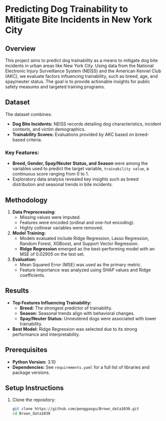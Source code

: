 # Predicting Dog Trainability to Mitigate Bite Incidents in New York City

## Overview
This project aims to predict dog trainability as a means to mitigate dog bite incidents in urban areas like New York City. Using data from the National Electronic Injury Surveillance System (NEISS) and the American Kennel Club (AKC), we evaluate factors influencing trainability, such as breed, age, and spay/neuter status. The goal is to provide actionable insights for public safety measures and targeted training programs.

## Dataset
The dataset combines:
- **Dog Bite Incidents:** NEISS records detailing dog characteristics, incident contexts, and victim demographics.
- **Trainability Scores:** Evaluations provided by AKC based on breed-based criteria.

### Key Features:
- **Breed, Gender, Spay/Neuter Status, and Season** were among the variables used to predict the target variable, `trainability value`, a continuous score ranging from 0 to 1.
- Exploratory data analysis revealed key insights such as breed distribution and seasonal trends in bite incidents.

## Methodology
1. **Data Preprocessing:**
   - Missing values were imputed.
   - Features were encoded (ordinal and one-hot encoding).
   - Highly collinear variables were removed.
2. **Model Training:**
   - Models evaluated include Ridge Regression, Lasso Regression, Random Forest, XGBoost, and Support Vector Regression.
   - **Ridge Regression** emerged as the best-performing model with an MSE of 0.02905 on the test set.
3. **Evaluation:**
   - Mean Squared Error (MSE) was used as the primary metric.
   - Feature importance was analyzed using SHAP values and Ridge coefficients.

## Results
- **Top Features Influencing Trainability:**
  - **Breed:** The strongest predictor of trainability.
  - **Season:** Seasonal trends align with behavioral changes.
  - **Spay/Neuter Status:** Unneutered dogs were associated with lower trainability.
- **Best Model:** Ridge Regression was selected due to its strong performance and interpretability.

## Prerequisites
- **Python Version:** 3.10
- **Dependencies:** See `requirements.yaml` for a full list of libraries and package versions.

## Setup Instructions
1. Clone the repository:
   ```bash
   git clone https://github.com/penggaogu/Brown_data1030.git
   cd Brown_data1030
